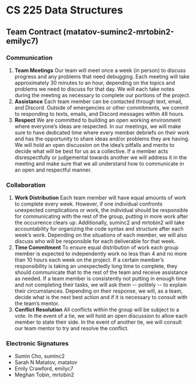 # CS 225 Data Structures
## Team Contract (matatov-suminc2-mrtobin2-emilyc7)
### Communication
1. **Team Meetings** Our team will meet once a week (in person) to discuss progress and any problems that need debugging. Each meeting will take approximately 30 minutes to an hour, depending on the topics and problems we need to discuss for that day. We will each take notes during the meeting as necessary to complete our portions of the project.
2. **Assistance** Each team member can be contacted through text, email, and Discord. Outside of emergencies or other commitments, we commit to responding to texts, emails, and Discord messages within 48 hours.
3. **Respect** We are committed to building an open working environment where everyone’s ideas are respected. In our meetings, we will make sure to have dedicated time where every member debriefs on their work and has the opportunity to share ideas and/or problems they are having. We will hold an open discussion on the idea’s pitfalls and merits to decide what will be best for us as a collective. If a member acts disrespectfully or judgemental towards another we will address it in the meeting and make sure that we all understand how to communicate in an open and respectful manner.
### Collaboration
1. **Work Distribution** Each team member will have equal amounts of work to complete every week. However, if one individual confronts unexpected complications or work, the individual should be responsible for communicating with the rest of the group, putting in more work after the occurrence clears up. Additionally, suminc2 and mrtobin2 will take accountability for organizing the code syntax and structure after each week’s work. Depending on the situations of each member, we will also discuss who will be responsible for each deliverable for that week.
2. **Time Commitment** To ensure equal distribution of work each group member is expected to independently work no less than 4 and no more than 10 hours each week on the project. If a certain member’s responsibility is taking an unexpectedly long time to complete, they should communicate that to the rest of the team and receive assistance as needed. If a team member is consistently not putting in enough time and not completing their tasks, we will ask them -- politely -- to explain their circumstances. Depending on their response, we will, as a team, decide what is the next best action and if it is necessary to consult with the team’s mentor.
3. **Conflict Resolution** All conflicts within the group will be subject to a vote. In the event of a tie, we will hold an open discussion to allow each member to state their side. In the event of another tie, we will consult our team mentor to try and resolve the conflict.
### Electronic Signatures
* Sumin Cho, suminc2
* Sarah N Matatov, matatov
* Emily Crawford, emilyc7
* Meghan Tobin, mrtobin2
